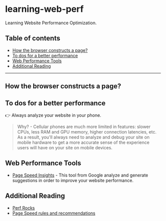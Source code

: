 # learning-web-perf
Learning Website Performance Optimization.

## Table of contents

* [How the browser constructs a page?](#how-the-browser-constructs-a-page)
* [To dos for a better performance](#to-dos-for-a-better-performance)
* [Web Performance Tools](#web-performance-tools)
* [Additional Reading](#additional-reading)

---

## How the browser constructs a page?

## To dos for a better performance

:point_right: Always analyze your website in your phone.

> Why? - Cellular phones are much more limited in features: slower CPUs, less RAM and GPU memory, higher connection latencies, etc. As a result, you'll always need to analyze and debug your site on mobile hardware to get a more accurate sense of the experience users will have on your site on mobile devices.

## Web Performance Tools

* [Page Speed Insights](https://developers.google.com/speed/pagespeed/insights/) - This tool from Google analyze and generate suggestions in order to improve your website performance.

## Additional Reading

* [Perf Rocks](http://perf.rocks/)
* [Page Speed rules and recommendations](https://developers.google.com/web/fundamentals/performance/critical-rendering-path/page-speed-rules-and-recommendations)